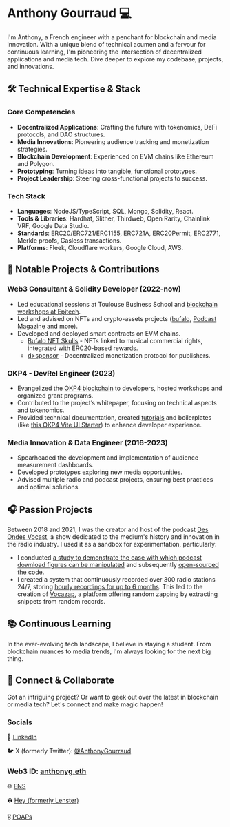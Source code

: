 # Anthony Gourraud 💻

I'm Anthony, a French engineer with a penchant for blockchain and media innovation. With a unique blend of technical acumen and a fervour for continuous learning, I'm pioneering the intersection of decentralized applications and media tech. Dive deeper to explore my codebase, projects, and innovations.

## 🛠 Technical Expertise & Stack

### Core Competencies
- **Decentralized Applications**: Crafting the future with tokenomics, DeFi protocols, and DAO structures.
- **Media Innovations**: Pioneering audience tracking and monetization strategies.
- **Blockchain Development**: Experienced on EVM chains like Ethereum and Polygon.
- **Prototyping**: Turning ideas into tangible, functional prototypes.
- **Project Leadership**: Steering cross-functional projects to success.

### Tech Stack
- **Languages**: NodeJS/TypeScript, SQL, Mongo, Solidity, React.
- **Tools & Libraries**: Hardhat, Slither, Thirdweb, Open Rarity, Chainlink VRF, Google Data Studio.
- **Standards**: ERC20/ERC721/ERC1155, ERC721A, ERC20Permit, ERC2771, Merkle proofs, Gasless transactions.
- **Platforms**: Fleek, Cloudflare workers, Google Cloud, AWS.

## 🌟 Notable Projects & Contributions

### **Web3 Consultant & Solidity Developer (2022-now)**
- Led educational sessions at Toulouse Business School and [blockchain workshops at Epitech](https://github.com/antho31/solidity-workshop-epitech).
- Led and advised on NFTs and crypto-assets projects ([bufalo](https://www.bufalomusic.com/), [Podcast Magazine](https://podcastmagazine.fr/category/nft/) and more).
- Developed and deployed smart contracts on EVM chains. 
  - [Bufalo NFT Skulls](https://github.com/antho31/bufalo-nft-skulls) - NFTs linked to musical commercial rights, integrated with ERC20-based rewards.
  - [d>sponsor](https://github.com/d-cast-media/dsponsor) - Decentralized monetization protocol for publishers.

### **OKP4 - DevRel Engineer (2023)**
- Evangelized the [OKP4 blockchain](https://okp4.network/) to developers, hosted workshops and organized grant programs.
- Contributed to the project’s whitepaper, focusing on technical aspects and tokenomics.
- Provided technical documentation, created [tutorials](https://github.com/okp4/docs/blob/main/docs/tutorials/overview.md) and boilerplates (like [this OKP4 Vite UI Starter](https://github.com/antho31/okp4-ui-boilerplate)) to enhance developer experience.

### **Media Innovation & Data Engineer (2016-2023)**
- Spearheaded the development and implementation of audience measurement dashboards.
- Developed prototypes exploring new media opportunities.
- Advised multiple radio and podcast projects, ensuring best practices and optimal solutions.

## 🎧 Passion Projects

Between 2018 and 2021, I was the creator and host of the podcast [Des Ondes Vocast](https://www.vocast.fr), a show dedicated to the medium's history and innovation in the radio industry. I used it as a sandbox for experimentation, particularly:
- I conducted [a study to demonstrate the ease with which podcast download figures can be manipulated](https://anthony-gourraud.medium.com/a-new-model-to-detect-the-thousands-of-fake-but-iab-certified-podcast-downloads-i-got-20cee2e2eb39) and subsequently [open-sourced the code](https://github.com/Vocast-fr/podcheater).
- I created a system that continuously recorded over 300 radio stations 24/7, storing [hourly recordings for up to 6 months](https://piges.vocast.fr). This led to the creation of [Vocazap](https://github.com/Vocast-fr/Vocazap), a platform offering random zapping by extracting snippets from random records.


## 📚 Continuous Learning

In the ever-evolving tech landscape, I believe in staying a student. From blockchain nuances to media trends, I'm always looking for the next big thing.

## 🤙 Connect & Collaborate

Got an intriguing project? Or want to geek out over the latest in blockchain or media tech? Let's connect and make magic happen!

### Socials 

🔗 [LinkedIn](https://www.linkedin.com/in/anthony-gourraud/)

🐦 X (formerly Twitter): [@AnthonyGourraud](https://twitter.com/AnthonyGourraud)

### Web3 ID: [anthonyg.eth](https://web3.bio/anthonyg.eth)

🌐 [ENS](https://app.ens.domains/anthonyg.eth)

☘️ [Hey (formerly Lenster)](https://hey.xyz/u/anthonyg)

🎖️ [POAPs](https://collectors.poap.xyz/scan/0x64e8f7c2b4fd33f5e8470f3c6df04974f90fc2ca)
